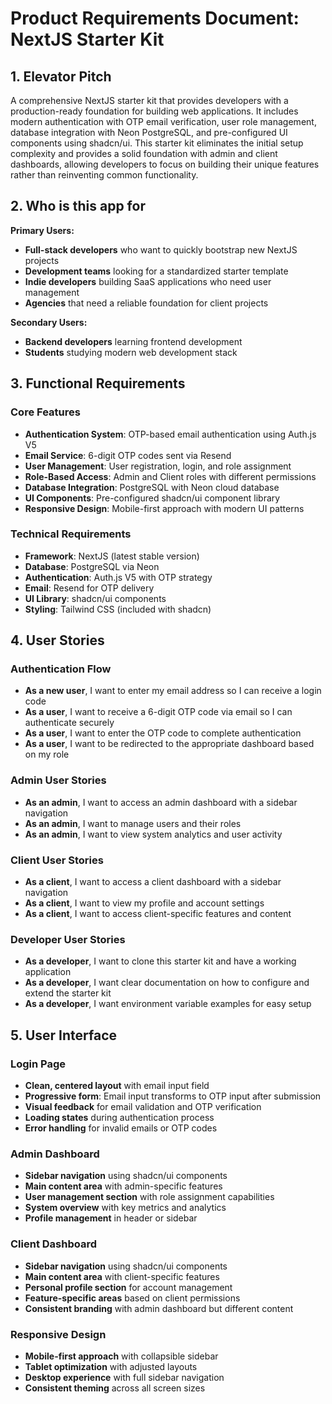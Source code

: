 # Product Requirements Document: NextJS Starter Kit

## 1. Elevator Pitch

A comprehensive NextJS starter kit that provides developers with a production-ready foundation for building web applications. It includes modern authentication with OTP email verification, user role management, database integration with Neon PostgreSQL, and pre-configured UI components using shadcn/ui. This starter kit eliminates the initial setup complexity and provides a solid foundation with admin and client dashboards, allowing developers to focus on building their unique features rather than reinventing common functionality.

## 2. Who is this app for

**Primary Users:**
- **Full-stack developers** who want to quickly bootstrap new NextJS projects
- **Development teams** looking for a standardized starter template
- **Indie developers** building SaaS applications who need user management
- **Agencies** that need a reliable foundation for client projects

**Secondary Users:**
- **Backend developers** learning frontend development
- **Students** studying modern web development stack

## 3. Functional Requirements

### Core Features
- **Authentication System**: OTP-based email authentication using Auth.js V5
- **Email Service**: 6-digit OTP codes sent via Resend
- **User Management**: User registration, login, and role assignment
- **Role-Based Access**: Admin and Client roles with different permissions
- **Database Integration**: PostgreSQL with Neon cloud database
- **UI Components**: Pre-configured shadcn/ui component library
- **Responsive Design**: Mobile-first approach with modern UI patterns

### Technical Requirements
- **Framework**: NextJS (latest stable version)
- **Database**: PostgreSQL via Neon
- **Authentication**: Auth.js V5 with OTP strategy
- **Email**: Resend for OTP delivery
- **UI Library**: shadcn/ui components
- **Styling**: Tailwind CSS (included with shadcn)

## 4. User Stories

### Authentication Flow
- **As a new user**, I want to enter my email address so I can receive a login code
- **As a user**, I want to receive a 6-digit OTP code via email so I can authenticate securely
- **As a user**, I want to enter the OTP code to complete authentication
- **As a user**, I want to be redirected to the appropriate dashboard based on my role

### Admin User Stories
- **As an admin**, I want to access an admin dashboard with a sidebar navigation
- **As an admin**, I want to manage users and their roles
- **As an admin**, I want to view system analytics and user activity

### Client User Stories
- **As a client**, I want to access a client dashboard with a sidebar navigation
- **As a client**, I want to view my profile and account settings
- **As a client**, I want to access client-specific features and content

### Developer User Stories
- **As a developer**, I want to clone this starter kit and have a working application
- **As a developer**, I want clear documentation on how to configure and extend the starter kit
- **As a developer**, I want environment variable examples for easy setup

## 5. User Interface

### Login Page
- **Clean, centered layout** with email input field
- **Progressive form**: Email input transforms to OTP input after submission
- **Visual feedback** for email validation and OTP verification
- **Loading states** during authentication process
- **Error handling** for invalid emails or OTP codes

### Admin Dashboard
- **Sidebar navigation** using shadcn/ui components
- **Main content area** with admin-specific features
- **User management section** with role assignment capabilities
- **System overview** with key metrics and analytics
- **Profile management** in header or sidebar

### Client Dashboard
- **Sidebar navigation** using shadcn/ui components
- **Main content area** with client-specific features
- **Personal profile section** for account management
- **Feature-specific areas** based on client permissions
- **Consistent branding** with admin dashboard but different content

### Responsive Design
- **Mobile-first approach** with collapsible sidebar
- **Tablet optimization** with adjusted layouts
- **Desktop experience** with full sidebar navigation
- **Consistent theming** across all screen sizes